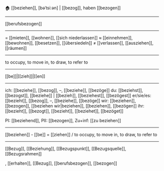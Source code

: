 🏠 [[beziehen]], [bəˈtsiːən] | [[bezog]], haben [[bezogen]]

---
 [[berufsbezogen]]
 
---
= [[mieten]], [[wohnen]], [[sich niederlassen]]
≈ [[einnehmen]], [[bewohnen]], [[besetzen]], [[übersiedeln]]
≠ [[verlassen]], [[ausziehen]], [[räumen]]

---
to occupy, to move in, to draw, to refer to

---
[[be]]|[[zieh]]|[[en]]

---
ich: [[beziehe]], [[bezog]], –, [[beziehe]], [[bezöge]]
du: [[beziehst]], [[bezogst]], [[beziehe]] | [[bezieh]], [[beziehest]], [[bezögest]]
er/sie/es: [[bezieht]], [[bezog]], –, [[beziehe]], [[bezöge]]
wir: [[beziehen]], [[bezogen]], [[beziehen wir|beziehen]], [[beziehen]], [[bezögen]]
ihr: [[bezieht]], [[bezogt]], [[bezieht]], [[beziehet]], [[bezöget]]

PI: [[beziehend]], PII: [[bezogen]], Zu+inf: [[zu beziehen]]

---
[[beziehen]] - [[be]] = [[ziehen]] / to occupy, to move in, to draw, to refer to

---
[[Bezug]], [[Beziehung]], [[Bezugspunkt]], [[Bezugsquelle]], [[Bezugsrahmen]]

, [[erhalten]], [[Bezug]], [[berufsbezogen]], [[bezogen]]
